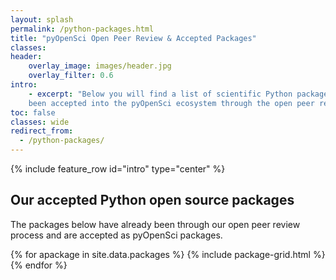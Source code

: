 ```yaml
---
layout: splash
permalink: /python-packages.html
title: "pyOpenSci Open Peer Review & Accepted Packages"
classes:
header:
    overlay_image: images/header.jpg
    overlay_filter: 0.6
intro:
    - excerpt: "Below you will find a list of scientific Python packages that have
    been accepted into the pyOpenSci ecosystem through the open peer review process."
toc: false
classes: wide
redirect_from:
  - /python-packages/
---
```


{% include feature_row id="intro" type="center" %}

## Our accepted Python open source packages

The packages below have already been through our open peer review process and
are accepted as pyOpenSci packages.

<div class="grid">
{% for apackage in site.data.packages %}
  {% include package-grid.html  %}
{% endfor %}
</div>

<br clear="both">
